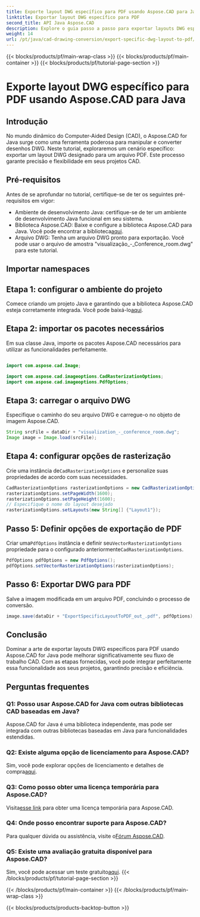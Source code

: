 ```yaml
---
title: Exporte layout DWG específico para PDF usando Aspose.CAD para Java
linktitle: Exportar layout DWG específico para PDF
second_title: API Java Aspose.CAD
description: Explore o guia passo a passo para exportar layouts DWG específicos para PDF usando Aspose.CAD para Java. Otimize seu fluxo de trabalho CAD sem esforço.
weight: 14
url: /pt/java/cad-drawing-conversion/export-specific-dwg-layout-to-pdf/
---
```


{{< blocks/products/pf/main-wrap-class >}}
{{< blocks/products/pf/main-container >}}
{{< blocks/products/pf/tutorial-page-section >}}

# Exporte layout DWG específico para PDF usando Aspose.CAD para Java

## Introdução

No mundo dinâmico do Computer-Aided Design (CAD), o Aspose.CAD for Java surge como uma ferramenta poderosa para manipular e converter desenhos DWG. Neste tutorial, exploraremos um cenário específico: exportar um layout DWG designado para um arquivo PDF. Este processo garante precisão e flexibilidade em seus projetos CAD.

## Pré-requisitos

Antes de se aprofundar no tutorial, certifique-se de ter os seguintes pré-requisitos em vigor:

- Ambiente de desenvolvimento Java: certifique-se de ter um ambiente de desenvolvimento Java funcional em seu sistema.
-  Biblioteca Aspose.CAD: Baixe e configure a biblioteca Aspose.CAD para Java. Você pode encontrar a biblioteca[aqui](https://releases.aspose.com/cad/java/).
- Arquivo DWG: Tenha um arquivo DWG pronto para exportação. Você pode usar o arquivo de amostra "visualização_-_Conference_room.dwg" para este tutorial.

## Importar namespaces

## Etapa 1: configurar o ambiente do projeto

Comece criando um projeto Java e garantindo que a biblioteca Aspose.CAD esteja corretamente integrada. Você pode baixá-lo[aqui](https://releases.aspose.com/cad/java/).

## Etapa 2: importar os pacotes necessários

Em sua classe Java, importe os pacotes Aspose.CAD necessários para utilizar as funcionalidades perfeitamente.

```java

import com.aspose.cad.Image;

import com.aspose.cad.imageoptions.CadRasterizationOptions;
import com.aspose.cad.imageoptions.PdfOptions;
```

## Etapa 3: carregar o arquivo DWG

Especifique o caminho do seu arquivo DWG e carregue-o no objeto de imagem Aspose.CAD.

```java
String srcFile = dataDir + "visualization_-_conference_room.dwg";
Image image = Image.load(srcFile);
```

## Etapa 4: configurar opções de rasterização

 Crie uma instância de`CadRasterizationOptions` e personalize suas propriedades de acordo com suas necessidades.

```java
CadRasterizationOptions rasterizationOptions = new CadRasterizationOptions();
rasterizationOptions.setPageWidth(1600);
rasterizationOptions.setPageHeight(1600);
// Especifique o nome do layout desejado
rasterizationOptions.setLayouts(new String[] {"Layout1"});
```

## Passo 5: Definir opções de exportação de PDF

 Criar uma`PdfOptions` instância e definir seu`VectorRasterizationOptions` propriedade para o configurado anteriormente`CadRasterizationOptions`.

```java
PdfOptions pdfOptions = new PdfOptions();
pdfOptions.setVectorRasterizationOptions(rasterizationOptions);
```

## Passo 6: Exportar DWG para PDF

Salve a imagem modificada em um arquivo PDF, concluindo o processo de conversão.

```java
image.save(dataDir + "ExportSpecificLayoutToPDF_out_.pdf", pdfOptions);
```

## Conclusão

Dominar a arte de exportar layouts DWG específicos para PDF usando Aspose.CAD for Java pode melhorar significativamente seu fluxo de trabalho CAD. Com as etapas fornecidas, você pode integrar perfeitamente essa funcionalidade aos seus projetos, garantindo precisão e eficiência.

## Perguntas frequentes

### Q1: Posso usar Aspose.CAD for Java com outras bibliotecas CAD baseadas em Java?

Aspose.CAD for Java é uma biblioteca independente, mas pode ser integrada com outras bibliotecas baseadas em Java para funcionalidades estendidas.

### Q2: Existe alguma opção de licenciamento para Aspose.CAD?

 Sim, você pode explorar opções de licenciamento e detalhes de compra[aqui](https://purchase.aspose.com/buy).

### Q3: Como posso obter uma licença temporária para Aspose.CAD?

 Visita[esse link](https://purchase.aspose.com/temporary-license/) para obter uma licença temporária para Aspose.CAD.

### Q4: Onde posso encontrar suporte para Aspose.CAD?

 Para qualquer dúvida ou assistência, visite o[Fórum Aspose.CAD](https://forum.aspose.com/c/cad/19).

### Q5: Existe uma avaliação gratuita disponível para Aspose.CAD?

 Sim, você pode acessar um teste gratuito[aqui](https://releases.aspose.com/).
{{< /blocks/products/pf/tutorial-page-section >}}

{{< /blocks/products/pf/main-container >}}
{{< /blocks/products/pf/main-wrap-class >}}

{{< blocks/products/products-backtop-button >}}

